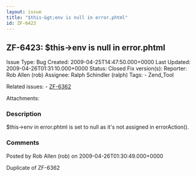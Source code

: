 ```yaml
---
layout: issue
title: "$this-&gt;env is null in error.phtml"
id: ZF-6423
---
```


ZF-6423: $this->env is null in error.phtml
------------------------------------------

 Issue Type: Bug Created: 2009-04-25T14:47:50.000+0000 Last Updated: 2009-04-26T01:31:10.000+0000 Status: Closed Fix version(s): 
 Reporter:  Rob Allen (rob)  Assignee:  Ralph Schindler (ralph)  Tags: - Zend\_Tool
 
 Related issues: - [ZF-6362](/issues/browse/ZF-6362)
 
 Attachments: 
### Description

$this->env in error.phtml is set to null as it's not assigned in errorAction().

 

 

### Comments

Posted by Rob Allen (rob) on 2009-04-26T01:30:49.000+0000

Duplicate of ZF-6362

 

 
